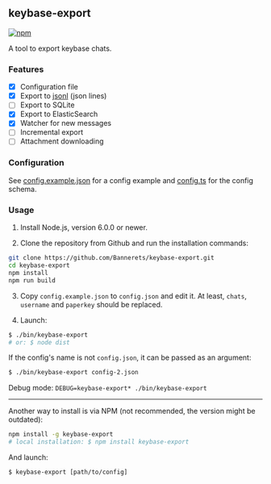 ## keybase-export

[![npm](https://img.shields.io/npm/v/keybase-export.svg)](https://www.npmjs.com/package/keybase-export)

A tool to export keybase chats.

### Features

- [x] Configuration file
- [x] Export to [jsonl][] (json lines)
- [ ] Export to SQLite
- [x] Export to ElasticSearch
- [x] Watcher for new messages
- [ ] Incremental export
- [ ] Attachment downloading

[jsonl]: http://jsonlines.org/

### Configuration

See [config.example.json][] for a config example and [config.ts][] for the config schema.

[config.example.json]: config.example.json
[config.ts]: src/config.ts

### Usage

1. Install Node.js, version 6.0.0 or newer.

2. Clone the repository from Github and run the installation commands:

```sh
git clone https://github.com/Bannerets/keybase-export.git
cd keybase-export
npm install
npm run build
```

3. Copy `config.example.json` to `config.json` and edit it. At least, `chats`, `username` and `paperkey` should be replaced.

4. Launch:

```sh
$ ./bin/keybase-export
# or: $ node dist
```

If the config's name is not `config.json`, it can be passed as an argument:

```sh
$ ./bin/keybase-export config-2.json
```

Debug mode: `DEBUG=keybase-export* ./bin/keybase-export`

---

Another way to install is via NPM (not recommended, the version might be outdated):

```sh
npm install -g keybase-export
# local installation: $ npm install keybase-export
```

And launch:

```
$ keybase-export [path/to/config]
```
